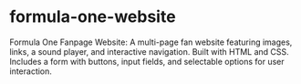 # formula-one-website
Formula One Fanpage Website: A multi-page fan website featuring images, links, a sound player, and interactive navigation. Built with HTML and CSS. Includes a form with buttons, input fields, and selectable options for user interaction.

